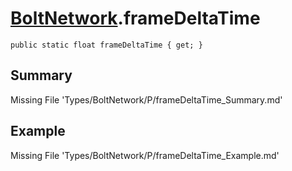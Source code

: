 # [BoltNetwork](Types/BoltNetwork.md).frameDeltaTime
`public static float frameDeltaTime { get; }`
## Summary
Missing File 'Types/BoltNetwork/P/frameDeltaTime_Summary.md'
## Example
Missing File 'Types/BoltNetwork/P/frameDeltaTime_Example.md'
